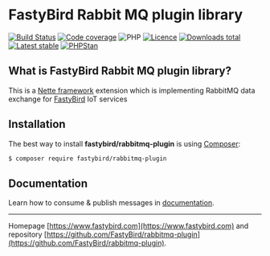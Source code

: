 # FastyBird Rabbit MQ plugin library

[![Build Status](https://img.shields.io/travis/com/FastyBird/rabbitmq-plugin.svg?style=flat-square)](https://travis-ci.com/FastyBird/rabbitmq-plugin)
[![Code coverage](https://img.shields.io/coveralls/FastyBird/rabbitmq-plugin.svg?style=flat-square)](https://coveralls.io/r/FastyBird/rabbitmq-plugin)
![PHP](https://img.shields.io/packagist/php-v/fastybird/rabbitmq-plugin?style=flat-square)
[![Licence](https://img.shields.io/packagist/l/FastyBird/rabbitmq-plugin.svg?style=flat-square)](https://packagist.org/packages/FastyBird/rabbitmq-plugin)
[![Downloads total](https://img.shields.io/packagist/dt/FastyBird/rabbitmq-plugin.svg?style=flat-square)](https://packagist.org/packages/FastyBird/rabbitmq-plugin)
[![Latest stable](https://img.shields.io/packagist/v/FastyBird/rabbitmq-plugin.svg?style=flat-square)](https://packagist.org/packages/FastyBird/rabbitmq-plugin)
[![PHPStan](https://img.shields.io/badge/PHPStan-enabled-brightgreen.svg?style=flat-square)](https://github.com/phpstan/phpstan)

## What is FastyBird Rabbit MQ plugin library?

This is a [Nette framework](https://nette.org) extension which is implementing RabbitMQ data exchange for [FastyBird](https://www.fastybird.com) IoT services

## Installation

The best way to install **fastybird/rabbitmq-plugin** is using [Composer](http://getcomposer.org/):

```sh
$ composer require fastybird/rabbitmq-plugin
```

## Documentation

Learn how to consume & publish messages in [documentation](https://github.com/FastyBird/rabbitmq-plugin/blob/master/docs/en/index.md).

***
Homepage [https://www.fastybird.com](https://www.fastybird.com) and repository [https://github.com/FastyBird/rabbitmq-plugin](https://github.com/FastyBird/rabbitmq-plugin).

